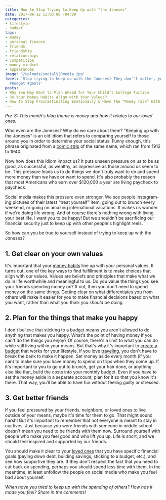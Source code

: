 ```yaml
---
title: How to Stop Trying to Keep Up with "the Joneses"
date: 2017-06-12 11:00:00 -04:00
categories:
- lifestyle
- budget
tags:
- money
- personal finance
- friends
- friendship
- relationships
- competition
- money mindset
- appearances
image: "/uploads/social%20media.jpg"
tweet: 'Stop trying to keep up with the Joneses! They don''t matter, you do. #money
  #budget #goals'
posts:
- Why You May Want to Plan Ahead for Your Child’s College Tuition
- Do Your Money Habits Align with Your Values?
- How To Stop Procrastinating Emotionally & Have The “Money Talk” With Your S.O.
---
```


*Pre-S: This month's blog theme is money and how it relates to our loved ones.*

Who even are the Joneses? Why do we care about them? "Keeping up with the Joneses" is an old idiom that refers to comparing yourself to those around you in order to determine your social status. Funny enough, this phrase originated from a [comic strip](https://en.wikipedia.org/wiki/Keeping_Up_with_the_Joneses_(comics)) of the same name, which ran from 1913 to 1940.

Now how does this idiom impact us? It puts unseen pressure on us to be as good, as successful, as wealthy, as impressive as those around us seem to be. This pressure leads us to do things we don't truly want to do and spend more money than we have or want to spend. It's also probably the reason that most Americans who earn over $120,000 a year are living paycheck to paycheck.

Social media makes this pressure even stronger. We see people Instagram-ing pictures of their latest "treat yourself" item, going out to brunch every weekend, or going on amazing international vacations. It makes us wonder if we're doing life wrong. And of course there's nothing wrong with living your best life. I want you to be happy! But we shouldn't be sacrificing our financial security just to keep up with other people's highlight reels.

So how can you be true to yourself instead of trying to keep up with the Joneses?

## 1. Get clear on your own values

It's important that your [money habits](https://www.maggiegermano.com/blog/do-your-habits-and-values-align/) line up with your personal values. It turns out, one of the key ways to find fulfillment is to make choices that align with our values. Values are beliefs and principles that make what we do in life worthwhile and meaningful to us. Do you value the things you see your friends spending money on? If not, then you don't need to spend money on the same things. Getting clear on what differentiates you from others will make it easier for you to make financial decisions based on what *you* want, rather than what you think you *should* be doing.

## 2. Plan for the things that make you happy

I don't believe that sticking to a budget means you aren't allowed to do anything that makes you happy. What's the point of having money if you can't do the things you enjoy? Of course, there's a limit to what you can do while still living within your means. But that's why it's important to [create a budget](https://www.maggiegermano.com/blog/how-to-create-a-budget-that-works-for-you/) that works for your lifestyle. If you love [traveling](https://www.maggiegermano.com/blog/vacation-on-a-budget), you don't have to break the bank to make it happen. Set money aside every month (if you can) to make sure you have money to spend on trips when they come up. If it's important to you to go out to brunch, get your hair done, or anything else like that, build the costs into your monthly budget. Even if you have to set the money aside in a separate account, plan for it so that you know it's there. That way, you'll be able to have fun without feeling guilty or stressed.

## 3. Get better friends

If you feel pressured by your friends, neighbors, or loved ones to live outside of your means, maybe it's time for them to go. That might sound harsh! But it's important to remember that not everyone is meant to stay in our lives. Just because you were friends with someone in middle school doesn't mean you need to be friends with them now. Surround yourself with people who make you feel good and who lift you up. Life is short, and we should feel inspired and supported by our friends.

You should make it clear to your [loved ones](https://www.maggiegermano.com/blog/have-the-money-talk) that you have specific financial goals (paying down debt, building savings, sticking to a budget, etc.), and see how supportive they are. If they don't respect the fact that you need to cut back on spending, perhaps you should spend less time with them. In the meantime, at least unfollow the people on social media who make you feel bad about yourself.

*When have you tried to keep up with the spending of others? How has it made you feel? Share in the comments!*